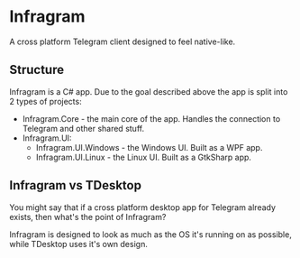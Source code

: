 # Infragram
A cross platform Telegram client designed to feel native-like.
## Structure
Infragram is a C# app. Due to the goal described above the app is split into 2 types of projects:
- Infragram.Core - the main core of the app. Handles the connection to Telegram and other shared stuff.
- Infragram.UI:
  - Infragram.UI.Windows - the Windows UI. Built as a WPF app.
  - Infragram.UI.Linux - the Linux UI. Built as a GtkSharp app.
## Infragram vs TDesktop
You might say that if a cross platform desktop app for Telegram already exists, then what's the point of Infragram?

Infragram is designed to look as much as the OS it's running on as possible, while TDesktop uses it's own design.
